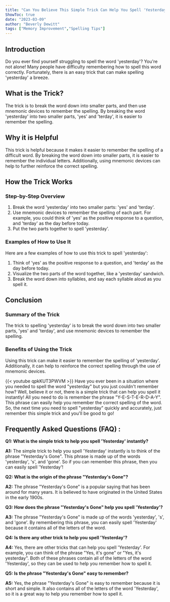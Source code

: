 ```yaml
---
title: "Can You Believe This Simple Trick Can Help You Spell 'Yesterday' Instantly?!"
ShowToc: true 
date: "2023-03-09"
author: "Beverly Dewitt" 
tags: ["Memory Improvement","Spelling Tips"]
---
```

## Introduction

Do you ever find yourself struggling to spell the word 'yesterday'? You're not alone! Many people have difficulty remembering how to spell this word correctly. Fortunately, there is an easy trick that can make spelling 'yesterday' a breeze.

## What is the Trick? 

The trick is to break the word down into smaller parts, and then use mnemonic devices to remember the spelling. By breaking the word 'yesterday' into two smaller parts, 'yes' and 'terday', it is easier to remember the spelling.

## Why it is Helpful

This trick is helpful because it makes it easier to remember the spelling of a difficult word. By breaking the word down into smaller parts, it is easier to remember the individual letters. Additionally, using mnemonic devices can help to further reinforce the correct spelling.

## How the Trick Works

### Step-by-Step Overview

1. Break the word 'yesterday' into two smaller parts: 'yes' and 'terday'. 
2. Use mnemonic devices to remember the spelling of each part. For example, you could think of 'yes' as the positive response to a question, and 'terday' as the day before today.
3. Put the two parts together to spell 'yesterday'.

### Examples of How to Use It

Here are a few examples of how to use this trick to spell 'yesterday':

1. Think of 'yes' as the positive response to a question, and 'terday' as the day before today.
2. Visualize the two parts of the word together, like a 'yesterday' sandwich.
3. Break the word down into syllables, and say each syllable aloud as you spell it.

## Conclusion

### Summary of the Trick

The trick to spelling 'yesterday' is to break the word down into two smaller parts, 'yes' and 'terday', and use mnemonic devices to remember the spelling.

### Benefits of Using the Trick

Using this trick can make it easier to remember the spelling of 'yesterday'. Additionally, it can help to reinforce the correct spelling through the use of mnemonic devices.

{{< youtube qpkKUT3PWVM >}} 
Have you ever been in a situation where you needed to spell the word "yesterday" but you just couldn't remember how? Well, believe it or not, there is a simple trick that can help you spell it instantly! All you need to do is remember the phrase "Y-E-S-T-E-R-D-A-Y". This phrase can easily help you remember the correct spelling of the word. So, the next time you need to spell "yesterday" quickly and accurately, just remember this simple trick and you'll be good to go!

## Frequently Asked Questions (FAQ) :
**Q1: What is the simple trick to help you spell 'Yesterday' instantly?**

**A1:** The simple trick to help you spell 'Yesterday' instantly is to think of the phrase "Yesterday's Gone". This phrase is made up of the words 'yesterday', 's', and 'gone'. So if you can remember this phrase, then you can easily spell 'Yesterday'! 

**Q2: What is the origin of the phrase "Yesterday's Gone"?**

**A2:** The phrase "Yesterday's Gone" is a popular saying that has been around for many years. It is believed to have originated in the United States in the early 1900s. 

**Q3: How does the phrase "Yesterday's Gone" help you spell 'Yesterday'?**

**A3:** The phrase "Yesterday's Gone" is made up of the words 'yesterday', 's', and 'gone'. By remembering this phrase, you can easily spell 'Yesterday' because it contains all of the letters of the word. 

**Q4: Is there any other trick to help you spell 'Yesterday'?**

**A4:** Yes, there are other tricks that can help you spell 'Yesterday'. For example, you can think of the phrase "Yes, it's gone" or "Yes, it's yesterday". Both of these phrases contain all of the letters of the word 'Yesterday', so they can be used to help you remember how to spell it. 

**Q5: Is the phrase "Yesterday's Gone" easy to remember?**

**A5:** Yes, the phrase "Yesterday's Gone" is easy to remember because it is short and simple. It also contains all of the letters of the word 'Yesterday', so it is a great way to help you remember how to spell it.





